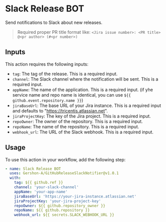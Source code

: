 # Slack Release BOT

Send notifications to Slack about new releases.
> Required proper PR title format like: `<Jira issue number>: <PR title> @<pr author> (#<pr number>)`

## Inputs

This action requires the following inputs:

- `tag`: The tag of the release. This is a required input.
- `channel`: The Slack channel where the notification will be sent. This is a required input.
- `appName`: The name of the application. This is a required input. (if yhe service name and repo name is identical, you can use `${{ github.event.repository.name }}`)
- `jiraBaseUrl`: The base URL of your Jira instance. This is a required input and defaults to "<https://tricentis.atlassian.net>".
- `jiraProjectKey`: The key of the Jira project. This is a required input.
- `repoOwner`: The owner of the repository. This is a required input.
- `repoName`: The name of the repository. This is a required input.
- `webhook_url`: The URL of the Slack webhook. This is a required input.

## Usage

To use this action in your workflow, add the following step:

```yaml
- name: Slack Release BOT
  uses: Gershon-A/GitHubReleaseSlackNotifier@v1.0.1
  with:
    tag: ${{ github.ref }}
    channel: 'your-slack-channel'
    appName: 'your-app-name'
    jiraBaseUrl: 'https://your-jira-instance.atlassian.net'
    jiraProjectKey: 'your-jira-project-key'
    repoOwner: ${{ github.repository_owner }}
    repoName: ${{ github.repository }}
    webhook_url: ${{ secrets.SLACK_WEBHOOK_URL }}
```
